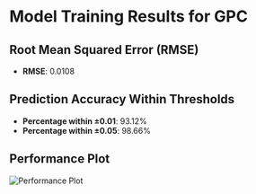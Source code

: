 # Model Training Results for GPC

## Root Mean Squared Error (RMSE)
- **RMSE**: 0.0108

## Prediction Accuracy Within Thresholds
- **Percentage within ±0.01**: 93.12%
- **Percentage within ±0.05**: 98.66%

## Performance Plot
![Performance Plot](../imgs/GPC.png)
